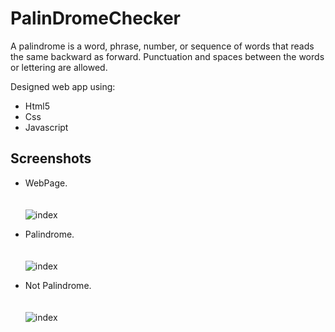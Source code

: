 # PalinDromeChecker
A palindrome is a word, phrase, number, or sequence of words that reads the same backward as forward. Punctuation and spaces between the words or lettering are allowed.


Designed web app using:

- Html5
- Css
- Javascript


## Screenshots
  - WebPage.<br><br><br>
    ![index](https://github.com/HimanshuMaurya1012/PalinDromeChecker/main/img/ss1.PNG)
    <br>
    
  - Palindrome.<br><br><br>
    ![index](https://github.com/HimanshuMaurya1012/PalinDromeChecker/main/img/ss1.PNG)
    <br>
    
    
   - Not Palindrome.<br><br><br>
    ![index](https://github.com/HimanshuMaurya1012/PalinDromeChecker/main/img/ss1.PNG)
    <br>
